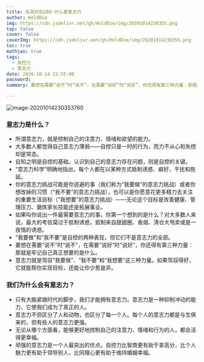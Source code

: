 ```yaml
---
title: 吼呆时刻288-什么是意志力
author: HoldDie
img: https://cdn.jsdelivr.net/gh/HoldDie/img/20201014230355.png
top: false
cover: false
coverImg: https://cdn.jsdelivr.net/gh/HoldDie/img/20201014230355.png
toc: true
mathjax: true
tags:
  - 自控力
  - 意志力
date: 2020-10-14 22:55:00
password:
summary: 要想在需要“说不”时“说不”，在需要“说好”时“说好”，你还得有第三种力量：那就是牢记自己真正想要的是什么。

---
```


![image-20201014230353760](https://cdn.jsdelivr.net/gh/HoldDie/img/20201014230355.png)

### 意志力是什么？

- 所谓意志力，就是控制自己的注意力、情绪和欲望的能力。 
- 大多数人都觉得自己意志力薄弱——自控只是一时的行为，而力不从心和失控却是常态。 
- 自知之明是自控的基础。认识到自己的意志力存在问题，则是自控的关键。 
- “意志力科学”明确地指出，每个人都在以某种方式抵制诱惑、癖好、干扰和拖延。 
- 你的意志力挑战可能是你逃避的事（我们称为“我要做”的意志力挑战）或者你想改掉的习惯（“我不要”的意志力挑战），也可以是你愿意花更多精力去关注的重要生活目标（“我想要”的意志力挑战）——无论这个目标是改善健康、管理压力、磨炼家长技能还是拓展事业。 
- 如果叫你说出一件最需要意志力的事，你第一个想到的是什么？对大多数人来说，最大的考验莫过于抵制诱惑，抵制来自甜甜圈、香烟、清仓大甩卖或是一夜情的诱惑。 
- “我要做”和“我不要”是自控的两种表现，但它们不是意志力的全部。 
- 要想在需要“说不”时“说不”，在需要“说好”时“说好”，你还得有第三种力量：那就是牢记自己真正想要的是什么。 
- 意志力就是驾驭“我要做”、“我不要”和“我想要”这三种力量。如果驾驭得好，它就能帮你实现目标，还能让你少惹是非。 

### 我们为什么会有意志力？ 
- 只有大脑紧跟时代的脚步，我们才能拥有意志力。意志力是一种抑制冲动的能力，它使我们成为了真正的人。 
- 意志力不但区分了人和动物，也区分了每一个人。每个人的意志力都是与生俱来的，但有些人的意志力更强。 
- 无论从哪个方面看，能够更好地控制自己的注意力、情绪和行为的人，都会活得更幸福。 
- 顽强的意志力是一个人最突出的优点。自控力比智商更有助于拿高分，比个人魅力更有助于领导别人，比同理心更有助于维持婚姻幸福。





